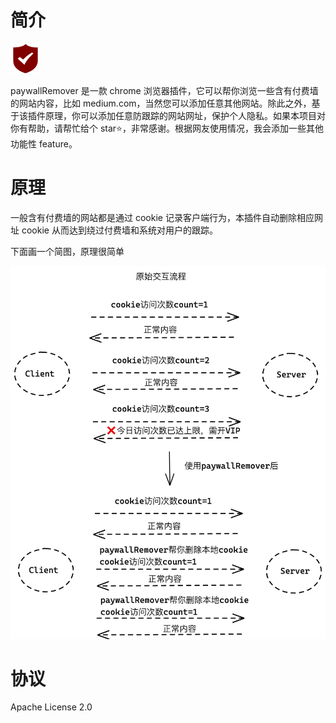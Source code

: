 # 简介
![](/src/images/icon-default48.png)

paywallRemover 是一款 chrome 浏览器插件，它可以帮你浏览一些含有付费墙的网站内容，比如 medium.com，当然您可以添加任意其他网站。除此之外，基于该插件原理，你可以添加任意防跟踪的网站网址，保护个人隐私。如果本项目对你有帮助，请帮忙给个 star⭐️，非常感谢。根据网友使用情况，我会添加一些其他功能性 feature。

# 原理

一般含有付费墙的网站都是通过 cookie 记录客户端行为，本插件自动删除相应网址 cookie 从而达到绕过付费墙和系统对用户的跟踪。

下面画一个简图，原理很简单

![](/docs/assets/intro.png)

# 协议

Apache License 2.0
